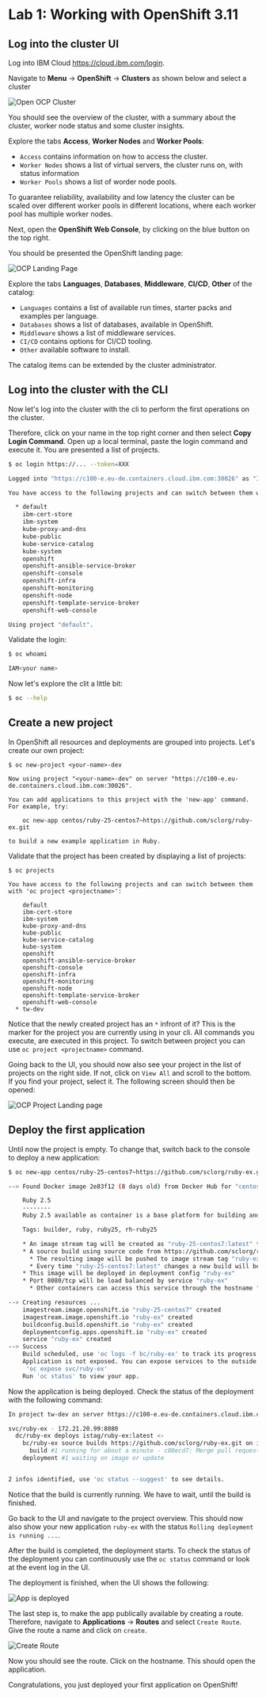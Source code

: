 # Lab 1: Working with OpenShift 3.11

## Log into the cluster UI

Log into IBM Cloud https://cloud.ibm.com/login.

Navigate to **Menu** &rarr; **OpenShift** &rarr; **Clusters** as shown below and select a cluster

![Open OCP Cluster](lab-01-images/open-ocp-clusters.png)

You should see the overview of the cluster, with a summary about the cluster, worker node status and some cluster insights.

Explore the tabs **Access**, **Worker Nodes** and **Worker Pools**:

- `Access` contains information on how to access the cluster.
- `Worker Nodes` shows a list of virtual servers, the cluster runs on, with status information
- `Worker Pools` shows a list of worder node pools.

To guarantee reliability, availability and low latency the cluster can be scaled over different worker pools in different locations, where each worker pool has multiple worker nodes.

Next, open the **OpenShift Web Console**, by clicking on the blue button on the top right.

You should be presented the OpenShift landing page:

![OCP Landing Page](lab-01-images/ocp-landing.png)

Explore the tabs **Languages**, **Databases**, **Middleware**, **CI/CD**, **Other** of the catalog:

- `Languages` contains a list of available run times, starter packs and examples per language.
- `Databases` shows a list of databases, available in OpenShift.
- `Middleware` shows a list of middleware services.
- `CI/CD` contains options for CI/CD tooling.
- `Other` available software to install.

The catalog items can be extended by the cluster administrator.

## Log into the cluster with the CLI

Now let's log into the cluster with the cli to perform the first operations on the cluster.

Therefore, click on your name in the top right corner and then select **Copy Login Command**. Open up a local terminal, paste the login command and execute it. You are presented a list of projects.

```bash
$ oc login https://... --token=XXX

Logged into "https://c100-e.eu-de.containers.cloud.ibm.com:30026" as "IAM#<your account>" using the token provided.

You have access to the following projects and can switch between them with 'oc project <projectname>':

  * default
    ibm-cert-store
    ibm-system
    kube-proxy-and-dns
    kube-public
    kube-service-catalog
    kube-system
    openshift
    openshift-ansible-service-broker
    openshift-console
    openshift-infra
    openshift-monitoring
    openshift-node
    openshift-template-service-broker
    openshift-web-console

Using project "default".
```

Validate the login:

```bash
$ oc whoami

IAM<your name>
```

Now let's explore the clit a little bit:

```bash
$ oc --help
```

## Create a new project

In OpenShift all resources and deployments are grouped into projects. Let's create our own project:

```
$ oc new-project <your-name>-dev

Now using project "<your-name>-dev" on server "https://c100-e.eu-de.containers.cloud.ibm.com:30026".

You can add applications to this project with the 'new-app' command. For example, try:

    oc new-app centos/ruby-25-centos7~https://github.com/sclorg/ruby-ex.git

to build a new example application in Ruby.
```

Validate that the project has been created by displaying a list of projects:

```
$ oc projects

You have access to the following projects and can switch between them with 'oc project <projectname>':

    default
    ibm-cert-store
    ibm-system
    kube-proxy-and-dns
    kube-public
    kube-service-catalog
    kube-system
    openshift
    openshift-ansible-service-broker
    openshift-console
    openshift-infra
    openshift-monitoring
    openshift-node
    openshift-template-service-broker
    openshift-web-console
  * tw-dev
```

Notice that the newly created project has an `*` infront of it? This is the marker for the project you are currently using in your cli. All commands you execute, are executed in this project. To switch between project you can use `oc project <projectname>` command.

Going back to the UI, you should now also see your project in the list of projects on the right side. If not, click on `View All` and scroll to the bottom. If you find your project, select it. The following screen should then be opened:

![OCP Project Landing page](lab-01-images/ocp-project-landing.png)

## Deploy the first application

Until now the project is empty. To change that, switch back to the console to deploy a new application:

```bash
$ oc new-app centos/ruby-25-centos7~https://github.com/sclorg/ruby-ex.git

--> Found Docker image 2e83f12 (8 days old) from Docker Hub for "centos/ruby-25-centos7"

    Ruby 2.5
    --------
    Ruby 2.5 available as container is a base platform for building and running various Ruby 2.5 applications and frameworks. Ruby is the interpreted scripting language for quick and easy object-oriented programming. It has many features to process text files and to do system management tasks (as in Perl). It is simple, straight-forward, and extensible.

    Tags: builder, ruby, ruby25, rh-ruby25

    * An image stream tag will be created as "ruby-25-centos7:latest" that will track the source image
    * A source build using source code from https://github.com/sclorg/ruby-ex.git will be created
      * The resulting image will be pushed to image stream tag "ruby-ex:latest"
      * Every time "ruby-25-centos7:latest" changes a new build will be triggered
    * This image will be deployed in deployment config "ruby-ex"
    * Port 8080/tcp will be load balanced by service "ruby-ex"
      * Other containers can access this service through the hostname "ruby-ex"

--> Creating resources ...
    imagestream.image.openshift.io "ruby-25-centos7" created
    imagestream.image.openshift.io "ruby-ex" created
    buildconfig.build.openshift.io "ruby-ex" created
    deploymentconfig.apps.openshift.io "ruby-ex" created
    service "ruby-ex" created
--> Success
    Build scheduled, use 'oc logs -f bc/ruby-ex' to track its progress.
    Application is not exposed. You can expose services to the outside world by executing one or more of the commands below:
     'oc expose svc/ruby-ex'
    Run 'oc status' to view your app.
```

Now the application is being deployed. Check the status of the deployment with the following command:

```bash
In project tw-dev on server https://c100-e.eu-de.containers.cloud.ibm.com:30026

svc/ruby-ex - 172.21.20.99:8080
  dc/ruby-ex deploys istag/ruby-ex:latest <-
    bc/ruby-ex source builds https://github.com/sclorg/ruby-ex.git on istag/ruby-25-centos7:latest
      build #1 running for about a minute - c00ecd7: Merge pull request #25 from pvalena/master (Honza Horak <hhorak@redhat.com>)
    deployment #1 waiting on image or update


2 infos identified, use 'oc status --suggest' to see details.
```

Notice that the build is currently running. We have to wait, until the build is finished.

Go back to the UI and navigate to the project overview. This should now also show your new application `ruby-ex` with the status `Rolling deployment is running ...`.

After the build is completed, the deployment starts. To check the status of the deployment you can continuously use the `oc status` command or look at the event log in the UI.

The deployment is finished, when the UI shows the following:

![App is deployed](lab-01-images/app-deployed.png)

The last step is, to make the app publically available by creating a route. Therefore, navigate to **Applications** &rarr; **Routes** and select `Create Route`. Give the route a name and click on `create`.

![Create Route](lab-01-images/create-route.png)

Now you should see the route. Click on the hostname. This should open the application.

Congratulations, you just deployed your first application on OpenShift!
